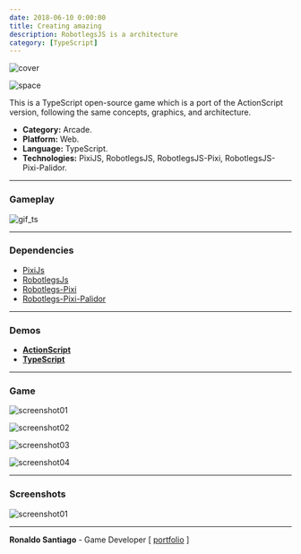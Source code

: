 ```yaml
---
date: 2018-06-10 0:00:00
title: Creating amazing
description: RobotlegsJS is a architecture
category: [TypeScript]
---
```


![cover](/assets/img/code-with-beer.png)

![space](https://raw.githubusercontent.com/RonaldoSetzer/GAME-SpaceInvaders/master/img_cover_space_invaders.png)

This is a TypeScript open-source game which is a port of the ActionScript version, following the same concepts, graphics, and architecture.

- **Category:** Arcade.
- **Platform:** Web.
- **Language:** TypeScript.
- **Technologies:** PixiJS, RobotlegsJS, RobotlegsJS-Pixi, RobotlegsJS-Pixi-Palidor.

---

### Gameplay

![gif_ts](media/gif_match3_ts_demo.gif)

---

### Dependencies

- [PixiJs](http://www.pixijs.com/)
- [RobotlegsJs](https://github.com/RobotlegsJS/RobotlegsJS)
- [Robotlegs-Pixi](https://github.com/RobotlegsJS/RobotlegsJS-Pixi)
- [Robotlegs-Pixi-Palidor](https://github.com/RobotlegsJS/RobotlegsJS-Pixi-Palidor)

---

### Demos

- **[ActionScript](https://ronaldosetzer.github.io/portfolio/open_source/match3_as/)**
- **[TypeScript](https://ronaldosetzer.github.io/portfolio/open_source/match3_ts/)**

---

### Game

![screenshot01](media/img_ss_match3_ts_01.png)

![screenshot02](media/img_ss_match3_ts_02.png)

![screenshot03](media/img_ss_match3_ts_03.png)

![screenshot04](media/img_ss_match3_ts_04.png)

---

### Screenshots

![screenshot01](media/img_game_match3_ts.png)

---

**Ronaldo Santiago** - Game Developer [ [portfolio](https://ronaldosetzer.github.io/portfolio/) ]
